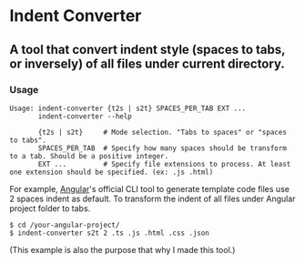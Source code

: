 # Indent Converter

## A tool that convert indent style (spaces to tabs, or inversely) of all files under current directory.

### Usage
```
Usage: indent-converter {t2s | s2t} SPACES_PER_TAB EXT ...
       indent-converter --help

       {t2s | s2t}     # Mode selection. "Tabs to spaces" or "spaces to tabs".
       SPACES_PER_TAB  # Specify how many spaces should be transform to a tab. Should be a positive integer.
       EXT ...         # Specify file extensions to process. At least one extension should be specified. (ex: .js .html)
```

For example, [Angular](https://angular.io)'s official CLI tool to generate template code files use 2 spaces indent as default.
To transform the indent of all files under Angular project folder to tabs.

```
$ cd /your-angular-project/
$ indent-converter s2t 2 .ts .js .html .css .json
```

(This example is also the purpose that why I made this tool.)
